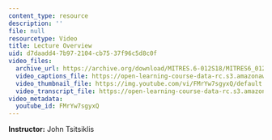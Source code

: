 ```yaml
---
content_type: resource
description: ''
file: null
resourcetype: Video
title: Lecture Overview
uid: d7daadd4-7b97-2104-cb75-37f96c5d8c0f
video_files:
  archive_url: https://archive.org/download/MITRES.6-012S18/MITRES6_012S18_L15-01_300k.mp4
  video_captions_file: https://open-learning-course-data-rc.s3.amazonaws.com/res-6-012-introduction-to-probability-spring-2018/4581be577cf85da380c87c22cb9a55aa_FMrYw7sgyxQ.vtt
  video_thumbnail_file: https://img.youtube.com/vi/FMrYw7sgyxQ/default.jpg
  video_transcript_file: https://open-learning-course-data-rc.s3.amazonaws.com/res-6-012-introduction-to-probability-spring-2018/1706b709a1c9d599b0bb31feefea7f22_FMrYw7sgyxQ.pdf
video_metadata:
  youtube_id: FMrYw7sgyxQ
---
```


**Instructor:** John Tsitsiklis